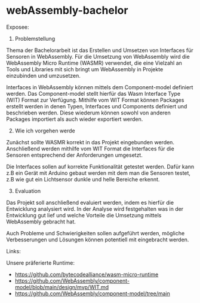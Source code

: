 # webAssembly-bachelor

Exposee:

1. Problemstellung
   
Thema der Bachelorarbeit ist das Erstellen und Umsetzen von Interfaces für Sensoren in WebAssembly. Für die Umsetzung von WebAssembly wird die WebAssembly Micro Runtime (WASMR) verwendet, die eine Vielzahl an Tools und Libraries mit sich bringt um WebAssembly in Projekte einzubinden und umzusetzen. 

Interfaces in WebAssembly können mittels dem Component-model definiert werden. Das Component-model stellt hierfür das Wasm Interface Type (WIT) Format zur Verfügung. Mithilfe vom WIT Format können Packages erstellt werden in denen Typen, Interfaces und Components definiert und beschrieben werden. Diese wiederum können sowohl von anderen Packages importiert als auch wieder exportiert werden. 

2. Wie ich vorgehen werde

Zunächst sollte WASMR korrekt in das Projekt eingebunden werden. Anschließend werden mithilfe vom WIT Format die Interfaces für die Sensoren entsprechend der Anforderungen umgesetzt. 

Die Interfaces sollen auf korrekte Funktionalität getestet werden. Dafür kann z.B ein Gerät mit Arduino gebaut werden mit dem man die Sensoren testet, z.B wie gut ein Lichtsensor dunkle und helle Bereiche erkennt. 


3. Evaluation

Das Projekt soll anschließend evaluiert werden, indem es hierfür die Entwicklung analysiert wird. In der Analyse wird festgehalten was in der Entwicklung gut lief und welche Vorteile die Umsetzung mittels WebAssembly gebracht hat. 

Auch Probleme und Schwierigkeiten sollen aufgeführt werden, mögliche Verbesserungen und Lösungen können potentiell mit eingebracht werden. 


Links:

Unsere präferierte Runtime: 
* https://github.com/bytecodealliance/wasm-micro-runtime
* https://github.com/WebAssembly/component-model/blob/main/design/mvp/WIT.md
* https://github.com/WebAssembly/component-model/tree/main
